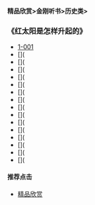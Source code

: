 #### 精品欣赏>金刚听书>历史类>
### 《红太阳是怎样升起的》

- [1-001](https://m.dw.com/zh/sun-001-mp3-stereo/av-16044134)
- [](
- [](
- [](
- [](
- [](
- [](
- [](
- [](
- [](
- [](
- [](
- [](
- [](
- [](
- [](






#### 推荐点击
- [精品欣赏](https://summer200.github.io/content/main)

